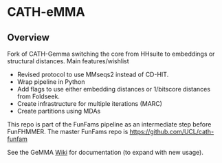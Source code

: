**CATH-eMMA**
==========

Overview
---------

Fork of CATH-Gemma switching the core from HHsuite to embeddings or structural distances. 
Main features/wishlist

- Revised protocol to use MMseqs2 instead of CD-HIT. 
- Wrap pipeline in Python
- Add flags to use either embedding distances or 1/bitscore distances from Foldseek.
- Create infrastructure for multiple iterations (MARC)
- Create partitions using MDAs

This repo is part of the FunFams pipeline as an intermediate step before FunFHMMER.
The master FunFams repo is https://github.com/UCL/cath-funfam



See the GeMMA [Wiki](https://github.com/UCL/cath-gemma/wiki) for documentation (to expand with new usage).
